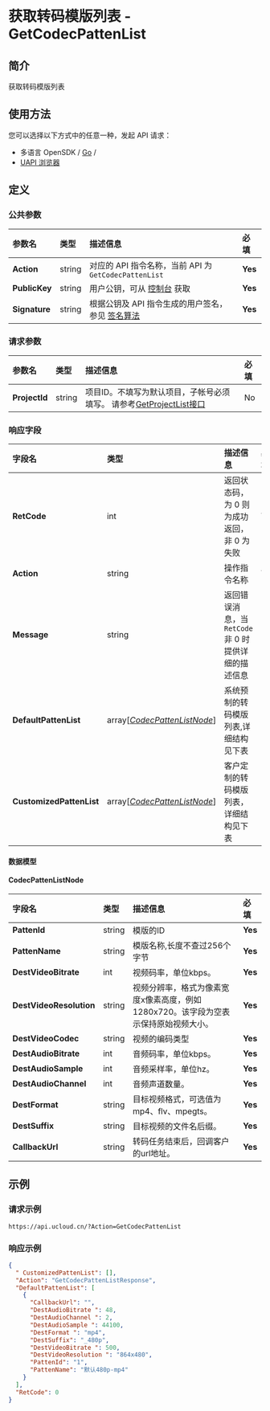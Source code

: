 # 获取转码模版列表 - GetCodecPattenList

## 简介

获取转码模版列表






## 使用方法

您可以选择以下方式中的任意一种，发起 API 请求：
- 多语言 OpenSDK / [Go](https://github.com/ucloud/ucloud-sdk-go) /
- [UAPI 浏览器](https://console.ucloud.cn/uapi/detail?id=GetCodecPattenList)


## 定义

### 公共参数

| 参数名 | 类型 | 描述信息 | 必填 |
|:---|:---|:---|:---|
| **Action**     | string  | 对应的 API 指令名称，当前 API 为 `GetCodecPattenList`                        | **Yes** |
| **PublicKey**  | string  | 用户公钥，可从 [控制台](https://console.ucloud.cn/uapi/apikey) 获取                                             | **Yes** |
| **Signature**  | string  | 根据公钥及 API 指令生成的用户签名，参见 [签名算法](api/summary/signature.md)  | **Yes** |

### 请求参数

| 参数名 | 类型 | 描述信息 | 必填 |
|:---|:---|:---|:---|
| **ProjectId** | string | 项目ID。不填写为默认项目，子帐号必须填写。 请参考[GetProjectList接口](api/summary/get_project_list) |No|

### 响应字段

| 字段名 | 类型 | 描述信息 | 必填 |
|:---|:---|:---|:---|
| **RetCode** | int | 返回状态码，为 0 则为成功返回，非 0 为失败 |**Yes**|
| **Action** | string | 操作指令名称 |**Yes**|
| **Message** | string | 返回错误消息，当 `RetCode` 非 0 时提供详细的描述信息 |No|
| **DefaultPattenList** | array[[*CodecPattenListNode*](#CodecPattenListNode)] | 系统预制的转码模版列表,详细结构见下表 |No|
| **CustomizedPattenList** | array[[*CodecPattenListNode*](#CodecPattenListNode)] | 客户定制的转码模版列表，详细结构见下表 |No|

#### 数据模型


#### CodecPattenListNode

| 字段名 | 类型 | 描述信息 | 必填 |
|:---|:---|:---|:---|
| **PattenId** | string | 模版的ID |**Yes**|
| **PattenName** | string | 模版名称,长度不查过256个字节 |**Yes**|
| **DestVideoBitrate** | int | 视频码率，单位kbps。 |**Yes**|
| **DestVideoResolution** | string | 视频分辨率，格式为像素宽度x像素高度，例如1280x720。该字段为空表示保持原始视频大小。 |**Yes**|
| **DestVideoCodec** | string | 视频的编码类型 |**Yes**|
| **DestAudioBitrate** | int | 音频码率，单位kbps。 |**Yes**|
| **DestAudioSample** | int | 音频采样率，单位hz。 |**Yes**|
| **DestAudioChannel** | int | 音频声道数量。 |**Yes**|
| **DestFormat** | string | 目标视频格式，可选值为mp4、flv、mpegts。 |**Yes**|
| **DestSuffix** | string | 目标视频的文件名后缀。 |**Yes**|
| **CallbackUrl** | string | 转码任务结束后，回调客户的url地址。 |**Yes**|

## 示例

### 请求示例
    
```
https://api.ucloud.cn/?Action=GetCodecPattenList
```

### 响应示例
    
```json
{
  " CustomizedPattenList": [],
  "Action": "GetCodecPattenListResponse",
  "DefaultPattenList": [
    {
      "CallbackUrl": "",
      "DestAudioBitrate ": 48,
      "DestAudioChannel ": 2,
      "DestAudioSample ": 44100,
      "DestFormat ": "mp4",
      "DestSuffix": "_480p",
      "DestVideoBitrate ": 500,
      "DestVideoResolution ": "864x480",
      "PattenId": "1",
      "PattenName": "默认480p-mp4"
    }
  ],
  "RetCode": 0
}
```





